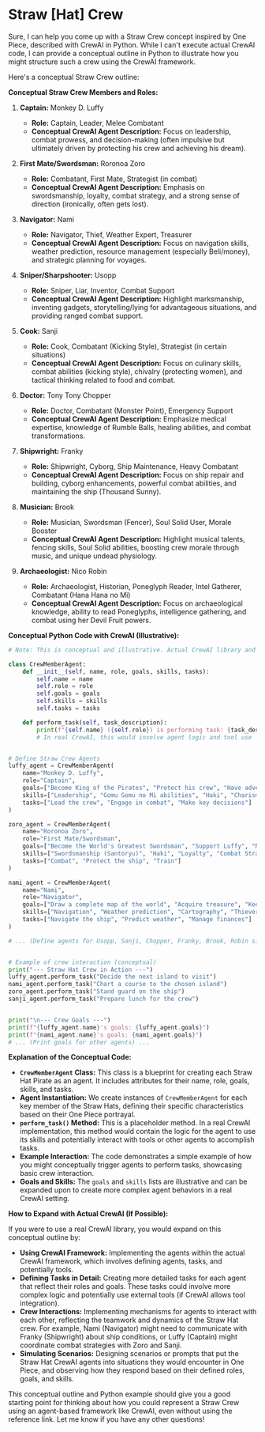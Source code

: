 # Straw [Hat] Crew

Sure, I can help you come up with a Straw Crew concept inspired by One Piece, described with CrewAI in Python.  While I can't execute actual CrewAI code, I can provide a conceptual outline in Python to illustrate how you might structure such a crew using the CrewAI framework.

Here's a conceptual Straw Crew outline:

**Conceptual Straw Crew Members and Roles:**

1.  **Captain:**  Monkey D. Luffy
    *   **Role:**  Captain, Leader, Melee Combatant
    *   **Conceptual CrewAI Agent Description:**  Focus on leadership, combat prowess, and decision-making (often impulsive but ultimately driven by protecting his crew and achieving his dream).

2.  **First Mate/Swordsman:** Roronoa Zoro
    *   **Role:**  Combatant, First Mate, Strategist (in combat)
    *   **Conceptual CrewAI Agent Description:**  Emphasis on swordsmanship, loyalty, combat strategy, and a strong sense of direction (ironically, often gets lost).

3.  **Navigator:** Nami
    *   **Role:**  Navigator, Thief, Weather Expert, Treasurer
    *   **Conceptual CrewAI Agent Description:**  Focus on navigation skills, weather prediction, resource management (especially Beli/money), and strategic planning for voyages.

4.  **Sniper/Sharpshooter:** Usopp
    *   **Role:**  Sniper, Liar, Inventor, Combat Support
    *   **Conceptual CrewAI Agent Description:**  Highlight marksmanship, inventing gadgets, storytelling/lying for advantageous situations, and providing ranged combat support.

5.  **Cook:** Sanji
    *   **Role:**  Cook, Combatant (Kicking Style), Strategist (in certain situations)
    *   **Conceptual CrewAI Agent Description:**  Focus on culinary skills, combat abilities (kicking style), chivalry (protecting women), and tactical thinking related to food and combat.

6.  **Doctor:** Tony Tony Chopper
    *   **Role:**  Doctor, Combatant (Monster Point), Emergency Support
    *   **Conceptual CrewAI Agent Description:**  Emphasize medical expertise, knowledge of Rumble Balls, healing abilities, and combat transformations.

7.  **Shipwright:** Franky
    *   **Role:**  Shipwright, Cyborg, Ship Maintenance, Heavy Combatant
    *   **Conceptual CrewAI Agent Description:**  Focus on ship repair and building, cyborg enhancements, powerful combat abilities, and maintaining the ship (Thousand Sunny).

8.  **Musician:** Brook
    *   **Role:**  Musician, Swordsman (Fencer), Soul Solid User, Morale Booster
    *   **Conceptual CrewAI Agent Description:**  Highlight musical talents, fencing skills, Soul Solid abilities, boosting crew morale through music, and unique undead physiology.

9.  **Archaeologist:** Nico Robin
    *   **Role:**  Archaeologist, Historian, Poneglyph Reader, Intel Gatherer, Combatant (Hana Hana no Mi)
    *   **Conceptual CrewAI Agent Description:**  Focus on archaeological knowledge, ability to read Poneglyphs, intelligence gathering, and combat using her Devil Fruit powers.

**Conceptual Python Code with CrewAI (Illustrative):**

```python
# Note: This is conceptual and illustrative. Actual CrewAI library and implementation would be needed.

class CrewMemberAgent:
    def __init__(self, name, role, goals, skills, tasks):
        self.name = name
        self.role = role
        self.goals = goals
        self.skills = skills
        self.tasks = tasks

    def perform_task(self, task_description):
        print(f"{self.name} ({self.role}) is performing task: {task_description}")
        # In real CrewAI, this would involve agent logic and tool use


# Define Straw Crew Agents
luffy_agent = CrewMemberAgent(
    name="Monkey D. Luffy",
    role="Captain",
    goals=["Become King of the Pirates", "Protect his crew", "Have adventures"],
    skills=["Leadership", "Gomu Gomu no Mi abilities", "Haki", "Charisma"],
    tasks=["Lead the crew", "Engage in combat", "Make key decisions"]
)

zoro_agent = CrewMemberAgent(
    name="Roronoa Zoro",
    role="First Mate/Swordsman",
    goals=["Become the World's Greatest Swordsman", "Support Luffy", "Never get lost (fails often)"],
    skills=["Swordsmanship (Santoryu)", "Haki", "Loyalty", "Combat Strategy"],
    tasks=["Combat", "Protect the ship", "Train"]
)

nami_agent = CrewMemberAgent(
    name="Nami",
    role="Navigator",
    goals=["Draw a complete map of the world", "Acquire treasure", "Keep the crew safe through navigation"],
    skills=["Navigation", "Weather prediction", "Cartography", "Thievery", "Clima-Tact"],
    tasks=["Navigate the ship", "Predict weather", "Manage finances"]
)

# ... (Define agents for Usopp, Sanji, Chopper, Franky, Brook, Robin similarly) ...


# Example of crew interaction (conceptual)
print("--- Straw Hat Crew in Action ---")
luffy_agent.perform_task("Decide the next island to visit")
nami_agent.perform_task("Chart a course to the chosen island")
zoro_agent.perform_task("Stand guard on the ship")
sanji_agent.perform_task("Prepare lunch for the crew")


print("\n--- Crew Goals ---")
print(f"{luffy_agent.name}'s goals: {luffy_agent.goals}")
print(f"{nami_agent.name}'s goals: {nami_agent.goals}")
# ... (Print goals for other agents) ...
```

**Explanation of the Conceptual Code:**

*   **`CrewMemberAgent` Class:**  This class is a blueprint for creating each Straw Hat Pirate as an agent. It includes attributes for their name, role, goals, skills, and tasks.
*   **Agent Instantiation:**  We create instances of `CrewMemberAgent` for each key member of the Straw Hats, defining their specific characteristics based on their One Piece portrayal.
*   **`perform_task()` Method:** This is a placeholder method. In a real CrewAI implementation, this method would contain the logic for the agent to use its skills and potentially interact with tools or other agents to accomplish tasks.
*   **Example Interaction:** The code demonstrates a simple example of how you might conceptually trigger agents to perform tasks, showcasing basic crew interaction.
*   **Goals and Skills:**  The `goals` and `skills` lists are illustrative and can be expanded upon to create more complex agent behaviors in a real CrewAI setting.

**How to Expand with Actual CrewAI (If Possible):**

If you were to use a real CrewAI library, you would expand on this conceptual outline by:

*   **Using CrewAI Framework:**  Implementing the agents within the actual CrewAI framework, which involves defining agents, tasks, and potentially tools.
*   **Defining Tasks in Detail:**  Creating more detailed tasks for each agent that reflect their roles and goals. These tasks could involve more complex logic and potentially use external tools (if CrewAI allows tool integration).
*   **Crew Interactions:**  Implementing mechanisms for agents to interact with each other, reflecting the teamwork and dynamics of the Straw Hat crew. For example, Nami (Navigator) might need to communicate with Franky (Shipwright) about ship conditions, or Luffy (Captain) might coordinate combat strategies with Zoro and Sanji.
*   **Simulating Scenarios:**  Designing scenarios or prompts that put the Straw Hat CrewAI agents into situations they would encounter in One Piece, and observing how they respond based on their defined roles, goals, and skills.

This conceptual outline and Python example should give you a good starting point for thinking about how you could represent a Straw Crew using an agent-based framework like CrewAI, even without using the reference link. Let me know if you have any other questions!
